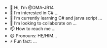 - 👋 Hi, I’m @OMA-JR14
- 👀 I’m interested in C# ...
- 🌱 I’m currently learning C# and jarva script  ...
- 💞️ I’m looking to collaborate on ...
- 📫 How to reach me ...
- 😄 Pronouns: HE/HIM...
- ⚡ Fun fact: ...

<!---
OMA-JR14/OMA-JR14 is a ✨ special ✨ repository because its `README.md` (this file) appears on your GitHub profile.
You can click the Preview link to take a look at your changes.
--->

